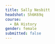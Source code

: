 ```yaml
---
title: Sally Nesbitt
headshot: Sh6K69q
course:
  - BA History
gender: female
submitted: false
---
```

